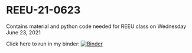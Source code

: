 # REEU-21-0623

Contains material and python code needed for REEU class on Wednesday June 23, 2021

Click here to run in my binder:
[![Binder](https://mybinder.org/badge_logo.svg)](https://mybinder.org/v2/gh/https%3A%2F%2Fmybinder.org%2Fv2%2Fgh%2Fjvkrogmeier%2FREEU-21-0623%2FHEAD/HEAD)
